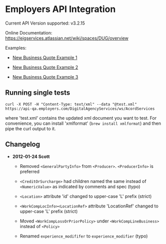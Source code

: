 # Employers API Integration

Current API Version supported: v3.2.15

Online Documentation: https://eigservices.atlassian.net/wiki/spaces/DUG/overview

Examples:

- [New Business Quote Example 1](https://eigservices.atlassian.net/wiki/spaces/DUG/pages/321093679)

- [New Business Quote Example 2](https://eigservices.atlassian.net/wiki/spaces/DUG/pages/316310094)

- [New Business Quote Example 3](https://eigservices.atlassian.net/wiki/spaces/DUG/pages/323158655)

## Running single tests

``` curl -X POST -H "Content-Type: text/xml" --data "@test.xml" https://api-qa.employers.com/DigitalAgencyServices/ws/AcordServices ```

where 'test.xml' contains the updated xml document you want to test. For convenience, you can install 'xmlformat' (```brew install xmlformat```) and then pipe the curl output to it.

## Changelog

- **2012-01-24 Scott**
	
	- Removed ```<GeneralPartyInfo>``` from ```<Producer>```. ```<ProducerInfo>``` is preferred

	- ```<CreditOrSurcharge>``` had children named the same instead of ```<NumericValue>``` as indicated by comments and spec (typo)
	
	- ```<Location>``` attribute 'id' changed to upper-case 'L' prefix (strict)
	
	- ```<WorkCompLocInfo><LocationRef>``` attribute 'LocationRef' changed to upper-case 'L' prefix (strict)
	
	- Moved ```<WorkCompLossOrPriorPolicy>``` under ```<WorkCompLineBusiness>``` instead of ```<Policy>```
	
	- Renamed ```experience_modififer``` to ```experience_modifier``` (typo)



